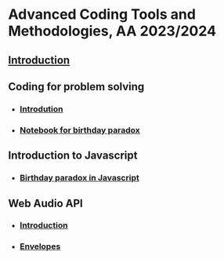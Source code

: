 # Advanced Coding Tools and Methodologies, AA 2023/2024

## [Introduction](Introduction/readme.html)

## Coding for problem solving
* ### [Introdution](Python_problem_solving/readme.html)
* ### [Notebook for birthday paradox](Python_problem_solving/BIrthday.ipynb)

## Introduction to Javascript
* ### [Birthday paradox in Javascript](Introduction_to_javascript/readme.md)

## Web Audio API
* ### [Introduction](web_audio/intro.md)
* ### [Envelopes](web_audio/envelopes/Envelopes.html)
